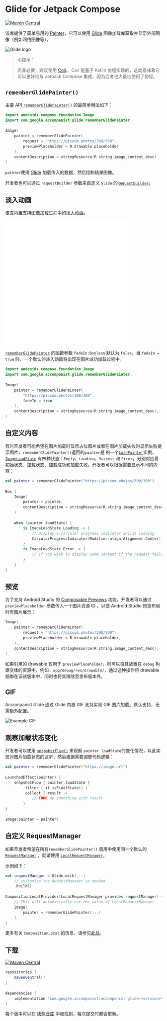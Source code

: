 # Glide for Jetpack Compose

[![Maven Central](https://img.shields.io/maven-central/v/com.google.accompanist/accompanist-glide)](https://search.maven.org/search?q=g:com.google.accompanist)

该库提供了简单易用的 [Painter](https://developer.android.google.cn//reference/kotlin/androidx/compose/ui/graphics/painter/Painter)，它可以使用 [Glide]( https://bumptech.github.io/glide/) 图像加载库获取并显示外部图像（例如网络图像等）。

<img src="https://github.com/bumptech/glide/blob/master/static/glide_logo.png?raw=true" width="480" alt="Glide logo">

> 小提示：
>
> 若非必要，建议使用 [Coil](https://google.github.io/accompanist/coil/)。 Coil 是基于 Kotlin 协程实现的，这就意味着它可以更好地与 Jetpack Compose 集成，因为后者也大量地使用了协程。

## `rememberGlidePainter()`

主要 API  [`rememberGlidePainter()`](https://google.github.io/accompanist/api/glide/glide/com.google.accompanist.glide/remember-glide-painter.html) 的最简单用法如下：

```kotlin 
import androidx.compose.foundation.Image
import com.google.accompanist.glide.rememberGlidePainter

Image(
    painter = rememberGlidePainter(
        request = "https://picsum.photos/300/300",
        previewPlaceholder = R.drawable.placeholder
    ),
    contentDescription = stringResource(R.string.image_content_desc)
)
```

`painter`使用 [Glide](https://bumptech.github.io/glide/) 加载传入的数据，然后绘制结果图像。

开发者也可以通过 `requestBuilder` 参数来自定义  `Glide` 的[`RequestBuilder`](https://bumptech.github.io/glide/javadocs/4110/com/bumptech/glide/RequestBuilder.html)。

## 淡入动画

该库内置支持图像加载过程中的[淡入动画](https://material.io/archive/guidelines/patterns/loading-images.html)。

![](../../assets/third-party-component/accompanist/coil/crossfade.gif)

[`rememberGlidePainter`](https://google.github.io/accompanist/api/glide/glide/com.google.accompanist.glide/remember-glide-painter.html) 的函数参数 `fadeIn:Boolean` 默认为 `false`，当 `fadeIn = true` 时，一个默认的淡入动画将出现在图片成功加载过程中。

``` kotlin
import androidx.compose.foundation.Image
import com.google.accompanist.glide.rememberGlidePainter

Image(
    painter = rememberGlidePainter(
        "https://picsum.photos/300/300",
        fadeIn = true
    ),
    contentDescription = stringResource(R.string.image_content_desc),
)
```

## 自定义内容

有时开发者可能希望在图片加载时显示占位图片或者在图片加载失败时显示失败提示图片，`rememberGlidePainter()`返回的`painter`是 的一个[`LoadPainter`](https://google.github.io/accompanist/api/imageloading-core/imageloading-core/com.google.accompanist.imageloading/-load-painter/index.html)实例，[`ImageLoadState`](https://google.github.io/accompanist/api/imageloading-core/imageloading-core/com.google.accompanist.imageloading/-image-load-state/index.html) 有四种状态：`Empty`、`Loading`、`Success` 和 `Error`，分别对应着初始状态、加载状态、加载成功和加载失败。开发者可以根据需要显示不同的内容：


``` kotlin
val painter = rememberGlidePainter("https://picsum.photos/300/300")

Box {
    Image(
        painter = painter,
        contentDescription = stringResource(R.string.image_content_desc),
    )

    when (painter.loadState) {
        is ImageLoadState.Loading -> {
            // Display a circular progress indicator whilst loading
            CircularProgressIndicator(Modifier.align(Alignment.Center))
        }
        is ImageLoadState.Error -> {
            // If you wish to display some content if the request fails
        }
    }
}
```

## 预览

为了支持 Android Studio 的  [Composable Previews](https://developer.android.google.cn/jetpack/compose/tooling) 功能，开发者可以通过 `previewPlaceholder` 参数传入一个图片资源 ID ，以便 Android Studio 预览布局时有图片展示：

```kotlin
Image(
    painter = rememberGlidePainter(
        request = "https://picsum.photos/300/300",
        previewPlaceholder = R.drawable.placeholder,
    ),
    contentDescription = stringResource(R.string.image_content_desc),
)
```

如果引用的 drawable 仅用于 `previewPlaceholder`，则可以将其放置在 `debug` 构建变体的资源中，例如：`app/debug/res/drawable/`，通过这种操作将 drawable 捆绑在调试版本中，同时也将其排除至发布版本外。

## GIF

Accompanist Glide 通过 Glide 内置 GIF 支持实现 GIF 图片加载。默认支持，无需额外配置。

![Example GIF](https://media.giphy.com/media/6oMKugqovQnjW/giphy.gif)

## 观察加载状态变化

开发者可以使用 [`snapshotFlow()`](https://developer.android.google.cn/reference/kotlin/androidx/compose/runtime/package-summary#snapshotflow) 来观察 `painter.loadState`的变化情况，以此实现对图片加载状态的监听，然后根据需要调整代码逻辑：

``` kotlin
val painter = rememberGlidePainter("https://image.url")

LaunchedEffect(painter) {
    snapshotFlow { painter.loadState }
        .filter { it.isFinalState() }
        .collect { result ->
            // TODO do something with result
        }
}

Image(painter = painter)
```

## 自定义 RequestManager

如果开发者希望在所有`rememberGlidePainter()` 调用中使用同一个默认的 [`RequestManager`](https://bumptech.github.io/glide/javadocs/4120/com/bumptech/glide/RequestManager.html) ，就请使用 [`LocalRequestManager`](https://google.github.io/accompanist/api/glide/glide/com.google.accompanist.glide/-local-request-manager.html)。

示例如下：

``` kotlin
val requestManager = Glide.with(...)
    // customize the RequestManager as needed
    .build()

CompositionLocalProvider(LocalRequestManager provides requestManager) {
    // This will automatically use the value of LocalRequestManager
    Image(
        painter = rememberGlidePainter(...)
    )
}
```

更多有关 `CompositionLocal` 的信息，请参见[此处](https://developer.android.google.cn/reference/kotlin/androidx/compose/runtime/CompositionLocal)。

## 下载

[![Maven Central](https://img.shields.io/maven-central/v/com.google.accompanist/accompanist-glide)](https://search.maven.org/search?q=g:com.google.accompanist)

```groovy
repositories {
    mavenCentral()
}

dependencies {
    implementation "com.google.accompanist:accompanist-glide:<version>"
}
```

每个版本可以在 [快照仓库](https://oss.sonatype.org/content/repositories/snapshots/com/google/accompanist/accompanist-glide/) 中被找到，每次提交时都会更新。

